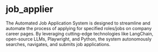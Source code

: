 # job_applier
The Automated Job Application System is designed to streamline and automate the process of applying for specified roles/jobs on company career pages. By leveraging cutting-edge technologies like LangChain, open-source LLMs, Playwright, and Python, the system autonomously searches, navigates, and submits job applications.
